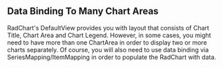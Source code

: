 ## Data Binding To Many Chart Areas
RadChart's DefaultView provides you with layout that consists of Chart Title, Chart Area and Chart Legend. However, in some cases, you might need to have more than one ChartArea in order to display two or more charts separately. Of course, you will also need to use data binding via SeriesMapping/ItemMapping in order to populate the RadChart with data.